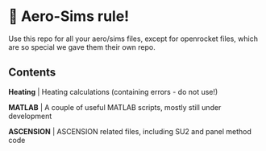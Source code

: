 # 🥳 Aero-Sims rule!
Use this repo for all your aero/sims files, except for openrocket files, which are so special we gave them their own repo.

## Contents
**Heating** | Heating calculations (containing errors - do not use!)

**MATLAB** | A couple of useful MATLAB scripts, mostly still under development

**ASCENSION** | ASCENSION related files, including SU2 and panel method code
